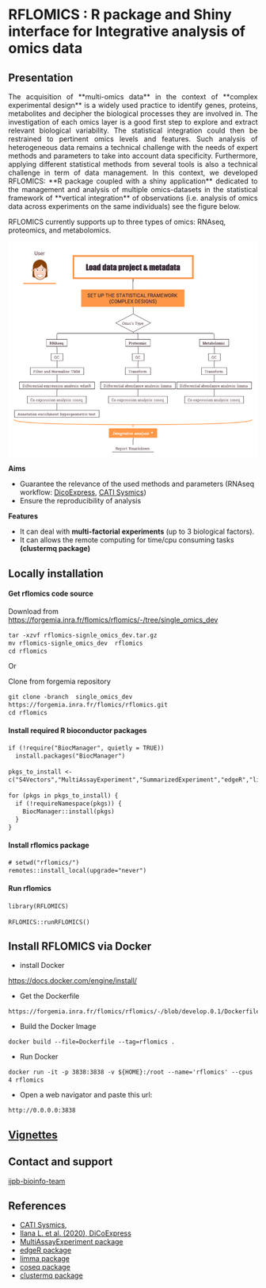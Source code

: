 # RFLOMICS : R package and Shiny interface for Integrative analysis of omics data

## Presentation

<p style='text-align: justify;'>  The acquisition of **multi-omics data** in the context of **complex experimental design** is a widely used practice to 
identify genes, proteins, metabolites and decipher the biological processes they are involved in. The investigation of each omics layer is a good first step to explore and extract relevant biological variability. The statistical integration could then
be restrained to pertinent omics levels and features. Such analysis of heterogeneous data remains a technical 
challenge with the needs of expert methods and parameters to take into account data specificity.
Furthermore, applying different statistical methods from several tools is also a technical challenge in term of data management. 
In this context, we developed RFLOMICS:  **R package coupled with a shiny application** dedicated to the management and analysis of multiple omics-datasets in the statistical framework of **vertical integration** of observations (i.e. analysis of omics data across experiments on the same individuals) see the figure below. </p>

RFLOMICS currently supports up to three types of omics: RNAseq, proteomics, and metabolomics. 

<img src="man/figures/Rflomics_features.png" align="center" width="600"/>

**Aims**
- Guarantee the relevance of the used methods and parameters (RNAseq workflow: [DicoExpress](https://plantmethods.biomedcentral.com/articles/10.1186/s13007-020-00611-7), [CATI Sysmics](https://sysmics.cati.inrae.fr/))
- Ensure the reproducibility of analysis

**Features**
- It can deal with **multi-factorial experiments** (up to 3 biological factors).
- It can allows the remote computing for time/cpu consuming tasks **(clustermq package)**

## Locally installation

#### Get rflomics code source

Download from https://forgemia.inra.fr/flomics/rflomics/-/tree/single_omics_dev

```
tar -xzvf rflomics-signle_omics_dev.tar.gz
mv rflomics-signle_omics_dev  rflomics
cd rflomics
```

Or

Clone from forgemia repository
```
git clone -branch  single_omics_dev  https://forgemia.inra.fr/flomics/rflomics.git
cd rflomics
```

#### Install required R bioconductor packages

``` {.r}
if (!require("BiocManager", quietly = TRUE))
  install.packages("BiocManager")

pkgs_to_install <- c("S4Vectors","MultiAssayExperiment","SummarizedExperiment","edgeR","limma","coseq","EnhancedVolcano","pheatmap","BiocParallel","ComplexHeatmap","clusterProfiler","pathview","enrichplot","AnnotationDbi")

for (pkgs in pkgs_to_install) {
  if (!requireNamespace(pkgs)) {
    BiocManager::install(pkgs)
  }
}
```
#### Install rflomics package

``` {.r}
# setwd("rflomics/")
remotes::install_local(upgrade="never")
```

#### Run rflomics

``` {.r}
library(RFLOMICS)

RFLOMICS::runRFLOMICS()
```

## Install RFLOMICS via Docker

* install Docker

https://docs.docker.com/engine/install/

* Get the Dockerfile

```
https://forgemia.inra.fr/flomics/rflomics/-/blob/develop.0.1/Dockerfile
```

* Build the Docker Image

```
docker build --file=Dockerfile --tag=rflomics .
```

* Run Docker

```
docker run -it -p 3838:3838 -v ${HOME}:/root --name='rflomics' --cpus 4 rflomics
```

* Open a web navigator and paste this url: 

```
http://0.0.0.0:3838
```

## [Vignettes](articles/RFLOMICS.html)

## Contact and support
[ijpb-bioinfo-team](mailto:ijpb-bioinfo-team@inrae.fr)

## References
- [CATI Sysmics](https://sysmics.cati.inrae.fr/),
- [Ilana L. et al. (2020), DiCoExpress](http://eutils.ncbi.nlm.nih.gov/entrez/eutils/elink.fcgi?dbfrom=pubmed&id=32426025&retmode=ref&cmd=prlinks)
- [MultiAssayExperiment package](https://bioconductor.org/packages/release/bioc/html/MultiAssayExperiment.html)
- [edgeR package](https://bioconductor.org/packages/release/bioc/html/edgeR.html)
- [limma package](https://bioconductor.org/packages/release/bioc/html/limma.html)
- [coseq package](https://bioconductor.org/packages/release/bioc/html/coseq.html)
- [clustermq package](https://cran.r-project.org/web/packages/clustermq/index.html)
  

